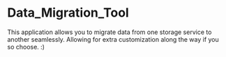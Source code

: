 # Data_Migration_Tool
This application allows you to migrate data from one storage service to another seamlessly. Allowing for extra customization along the way if you so choose. :) 
